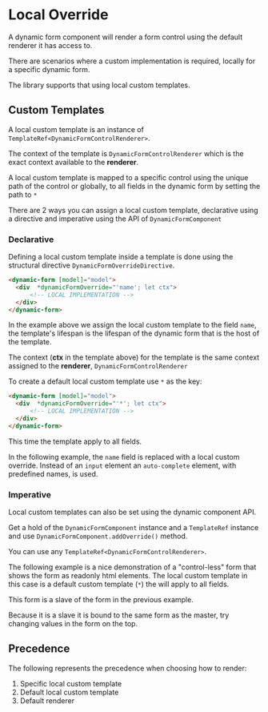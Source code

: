 <!--@tdm-example:part1-->
# Local Override
A dynamic form component will render a form control using the default
renderer it has access to.

There are scenarios where a custom implementation is required, locally
for a specific dynamic form.

The library supports that using local custom templates.

## Custom Templates
A local custom template is an instance of 
`TemplateRef<DynamicFormControlRenderer>`.

The context of the template is `DynamicFormControlRenderer` which is the
exact context available to the **renderer**. 

A local custom template is mapped to a specific control using the unique
path of the control or globally, to all fields in the dynamic form by
setting the path to `*`
 
There are 2 ways you can assign a local custom template, declarative
using a directive and imperative using the API of `DynamicFormComponent`

### Declarative
Defining a local custom template inside a template is done using the
structural directive `DynamicFormOverrideDirective`.

```html
<dynamic-form [model]="model">
  <div  *dynamicFormOverride="'name'; let ctx">
      <!-- LOCAL IMPLEMENTATION -->
  </div>
</dynamic-form>
```

In the example above we assign the local custom template to the field
`name`, the template's lifespan is the lifespan of the dynamic form that
is the host of the template.

The context (**ctx** in the template above) for the template is the
same context assigned to the **renderer**, `DynamicFormControlRenderer`

To create a default local custom template use `*` as the key:

```html
<dynamic-form [model]="model">
  <div  *dynamicFormOverride="'*'; let ctx">
      <!-- LOCAL IMPLEMENTATION -->
  </div>
</dynamic-form>
```

This time the template apply to all fields.
  
In the following example, the `name` field is replaced with a local
custom override. Instead of an `input` element an `auto-complete`
element, with predefined names, is used. 
<!--@tdm-example:part1-->
<!--@tdm-example:part2-->
### Imperative
Local custom templates can also be set using the dynamic component API.

Get a hold of the `DynamicFormComponent` instance and a `TemplateRef` 
instance and use `DynamicFormComponent.addOverride()` method.

You can use any `TemplateRef<DynamicFormControlRenderer>`.

The following example is a nice demonstration of a "control-less" form
that shows the form as readonly html elements. The local custom template
in this case is a default custom template (`*`) the will apply to all
fields.

This form is a slave of the form in the previous example.

Because it is a slave it is bound to the same form as the master,
try changing values in the form on the top.

<!--@tdm-example:part2-->
<!--@tdm-example:part3-->
## Precedence
 The following represents the precedence when choosing how to render:
   1. Specific local custom template
   2. Default local custom template
   3. Default renderer
<!--@tdm-example:part3-->